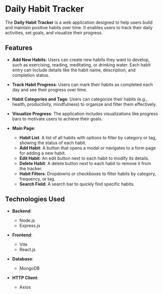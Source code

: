 # Daily Habit Tracker

The **Daily Habit Tracker** is a web application designed to help users build and maintain positive habits over time. It enables users to track their daily activities, set goals, and visualize their progress.

## Features

- **Add New Habits**: Users can create new habits they want to develop, such as exercising, reading, meditating, or drinking water. Each habit entry can include details like the habit name, description, and completion status.
  
- **Track Habit Progress**: Users can mark their habits as completed each day and see their progress over time.

- **Habit Categories and Tags**: Users can categorize their habits (e.g., health, productivity, mindfulness) to organize and filter them effectively.

- **Visualize Progress**: The application includes visualizations like progress bars to motivate users to achieve their goals.

- **Main Page**:
  - **Habit List**: A list of all habits with options to filter by category or tag, showing the status of each habit.
  - **Add Habit**: A button that opens a modal or navigates to a form page for adding a new habit.
  - **Edit Habit**: An edit button next to each habit to modify its details.
  - **Delete Habit**: A delete button next to each habit to remove it from the tracker.
  - **Habit Filters**: Dropdowns or checkboxes to filter habits by category, frequency, or tag.
  - **Search Field**: A search bar to quickly find specific habits.

## Technologies Used

- **Backend**: 
  - Node.js
  - Express.js

- **Frontend**: 
  - Vite
  - React.js

- **Database**:
  - MongoDB

- **HTTP Client**:
  - Axios


